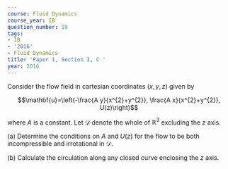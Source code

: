 ```yaml
---
course: Fluid Dynamics
course_year: IB
question_number: 19
tags:
- IB
- '2016'
- Fluid Dynamics
title: 'Paper 1, Section I, C '
year: 2016
---
```




Consider the flow field in cartesian coordinates $(x, y, z)$ given by

$$\mathbf{u}=\left(-\frac{A y}{x^{2}+y^{2}}, \frac{A x}{x^{2}+y^{2}}, U(z)\right)$$

where $A$ is a constant. Let $\mathcal{D}$ denote the whole of $\mathbb{R}^{3}$ excluding the $z$ axis.

(a) Determine the conditions on $A$ and $U(z)$ for the flow to be both incompressible and irrotational in $\mathcal{D}$.

(b) Calculate the circulation along any closed curve enclosing the $z$ axis.